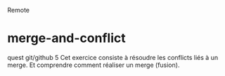 Remote
# merge-and-conflict
quest git/github 5
Cet exercice consiste à résoudre les conflicts liés à un merge.
Et comprendre comment réaliser un merge (fusion).
